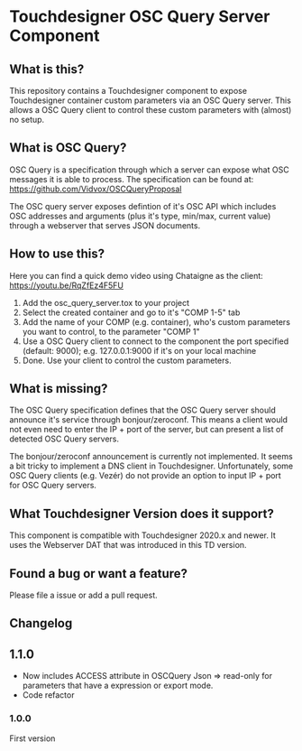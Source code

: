 # Touchdesigner OSC Query Server Component 

## What is this?

This repository contains a Touchdesigner component to expose Touchdesigner container custom parameters via an OSC Query server.
This allows a OSC Query client to control these custom parameters with (almost) no setup.


## What is OSC Query?

OSC Query is a specification through which a server can expose what OSC messages it is able to process. 
The specification can be found at: https://github.com/Vidvox/OSCQueryProposal

The OSC query server exposes defintion of it's OSC API which includes OSC addresses and arguments (plus it's type, min/max, current value) through a webserver that serves JSON documents.


## How to use this?

Here you can find a quick demo video using Chataigne as the client:
https://youtu.be/RqZfEz4F5FU

1. Add the osc_query_server.tox to your project
2. Select the created container and go to it's "COMP 1-5" tab
3. Add the name of your COMP (e.g. container), who's custom parameters you want to control, to the parameter "COMP 1"
4. Use a OSC Query client to connect to the component the port specified (default: 9000); e.g. 127.0.0.1:9000 if it's on your local machine
5. Done. Use your client to control the custom parameters.


## What is missing?

The OSC Query specification defines that the OSC Query server should announce it's service through bonjour/zeroconf. This means a client would not even need to enter the IP + port of the server, but can present a list of detected OSC Query servers. 

The bonjour/zeroconf announcement is currently not implemented. It seems a bit tricky to implement a DNS client in Touchdesigner.
Unfortunately, some OSC Query clients (e.g. Vezér) do not provide an option to input IP + port for OSC Query servers. 


## What Touchdesigner Version does it support?

This component is compatible with Touchdesigner 2020.x and newer.
It uses the Webserver DAT that was introduced in this TD version.


## Found a bug or want a feature?

Please file a issue or add a pull request.


## Changelog

## 1.1.0

* Now includes ACCESS attribute in OSCQuery Json => read-only for parameters that have a expression or export mode.
* Code refactor

### 1.0.0
First version
